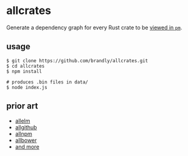 # allcrates

Generate a dependency graph for every Rust crate to be [viewed in `pm`](https://github.com/anvaka/pm).

## usage

```
$ git clone https://github.com/brandly/allcrates.git
$ cd allcrates
$ npm install

# produces .bin files in data/
$ node index.js
```

## prior art

- [allelm](https://github.com/brandly/allelm)
- [allgithub](https://github.com/anvaka/allgithub)
- [allnpm](https://github.com/anvaka/allnpm)
- [allbower](https://github.com/anvaka/allbower)
- [and more](https://github.com/anvaka?utf8=%E2%9C%93&tab=repositories&q=all&type=&language=)
